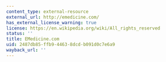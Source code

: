 ```yaml
---
content_type: external-resource
external_url: http://emedicine.com/
has_external_license_warning: true
license: https://en.wikipedia.org/wiki/All_rights_reserved
status: ''
title: EMedicine.com
uid: 2487db85-ffb9-4463-8dcd-b091d0c7e6a9
wayback_url: ''
---
```

